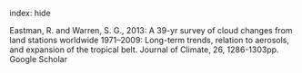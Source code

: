 index: hide

<div class="Citation">

  <div class="Citation-body">
    <div class="Citation-text">Eastman, R. and Warren, S. G., 2013: A 39-yr survey of cloud changes from land stations worldwide 1971–2009: Long-term trends, relation to aerosols, and expansion of the tropical belt. <span class="Article-journal">Journal of Climate, </span><span class="Article-volume">26, </span>1286-1303pp.</div>
    <div class="Citation-links">
      <div class="CitationLink" data-href="https://scholar.google.com/scholar?q=A+39-yr+survey+of+cloud+changes+from+land+stations+worldwide+1971%E2%80%932009%3A+Long-term+trends%2C+relation+to+aerosols%2C+and+expansion+of+the+tropical+belt">
        <div class="CitationLink-icon CitationLink-Scholar"></div>
        <div class="CitationLink-text">Google Scholar</div>
      </div>
    </div>
  </div>
</div>


<div class="Citation-copy">

</div>